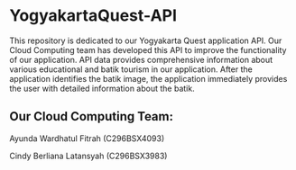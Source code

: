 # YogyakartaQuest-API
This repository is dedicated to our Yogyakarta Quest application API. Our Cloud Computing team has developed this API to improve the functionality of our application. API data provides comprehensive information about various educational and batik tourism in our application. After the application identifies the batik image, the application immediately provides the user with detailed information about the batik.
<br />

## Our Cloud Computing Team:
Ayunda Wardhatul Fitrah (C296BSX4093)

Cindy Berliana Latansyah (C296BSX3983)
<br />
